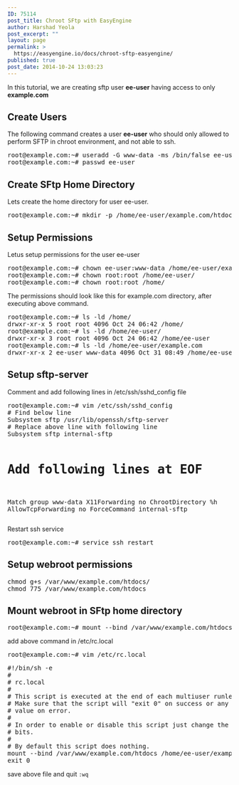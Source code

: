 ```yaml
---
ID: 75114
post_title: Chroot SFtp with EasyEngine
author: Harshad Yeola
post_excerpt: ""
layout: page
permalink: >
  https://easyengine.io/docs/chroot-sftp-easyengine/
published: true
post_date: 2014-10-24 13:03:23
---
```

In this tutorial, we are creating sftp user <strong>ee-user</strong> having access to only <strong>example.com</strong>
<h2>Create Users</h2>
The following command creates a user <strong>ee-user</strong> who should only allowed to perform SFTP in chroot environment, and not able to ssh.
<pre class="bash">root@example.com:~# useradd -G www-data -ms /bin/false ee-user
root@example.com:~# passwd ee-user</pre>
<h2>Create SFtp Home Directory</h2>
Lets create the home directory for user ee-user.
<pre class="bash">root@example.com:~# mkdir -p /home/ee-user/example.com/htdocs</pre>
<h2>Setup Permissions</h2>
Letus setup permissions for the user ee-user
<pre class="bash">root@example.com:~# chown ee-user:www-data /home/ee-user/example.com 
root@example.com:~# chown root:root /home/ee-user/
root@example.com:~# chown root:root /home/</pre>
The permissions should look like this for example.com directory, after executing above command.
<pre class="bash">root@example.com:~# ls -ld /home/
drwxr-xr-x 5 root root 4096 Oct 24 06:42 /home/
root@example.com:~# ls -ld /home/ee-user/
drwxr-xr-x 3 root root 4096 Oct 24 06:42 /home/ee-user
root@example.com:~# ls -ld /home/ee-user/example.com
drwxr-xr-x 2 ee-user www-data 4096 Oct 31 08:49 /home/ee-user/example.com</pre>
<h2>Setup sftp-server</h2>
Comment and add following lines in /etc/ssh/sshd_config file
<pre class="bash">root@example.com:~# vim /etc/ssh/sshd_config
# Find below line
Subsystem sftp /usr/lib/openssh/sftp-server
# Replace above line with following line
Subsystem sftp internal-sftp

# Add following lines at EOF
Match group www-data 
X11Forwarding no 
ChrootDirectory %h 
AllowTcpForwarding no 
ForceCommand internal-sftp</pre>
Restart ssh service
<pre class="bash">root@example.com:~# service ssh restart</pre>
<h2>Setup webroot permissions</h2>
<pre class="bash">chmod g+s /var/www/example.com/htdocs/
chmod 775 /var/www/example.com/htdocs</pre>
<h2>Mount webroot in SFtp home directory</h2>
<pre class="bash">root@example.com:~# mount --bind /var/www/example.com/htdocs /home/ee-user/example.com/htdocs</pre>
add above command in /etc/rc.local
<pre class="bash">root@example.com:~# vim /etc/rc.local</pre>
<pre class="bash">#!/bin/sh -e
#
# rc.local
#
# This script is executed at the end of each multiuser runlevel.
# Make sure that the script will "exit 0" on success or any other
# value on error.
#
# In order to enable or disable this script just change the execution
# bits.
#
# By default this script does nothing.
mount --bind /var/www/example.com/htdocs /home/ee-user/example.com/htdocs
exit 0</pre>
save above file and quit <code>:wq</code>